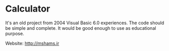 # Calculator
It's an old project from 2004 Visual Basic 6.0 experiences.
The code should be simple and complete. It would be good enough to use as educational purpose.

Website: http://mshams.ir